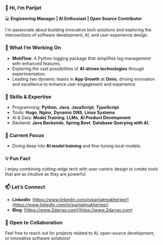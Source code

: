 ### 👋 Hi, I’m Parijat  
💻 **Engineering Manager | AI Enthusiast | Open Source Contributor**  

I'm passionate about building innovative tech solutions and exploring the intersections of software development, AI, and user experience design.  

### 🚀 What I’m Working On  
- **MohFlow**: A Python logging package that simplifies log management with enhanced features.
- Exploring the vast possibilities of **AI-driven technologies** through experimentation.
- Leading two dynamic teams in **App Growth** at **Omio**, driving innovation and excellence to enhance user engagement and experience.

### 🔧 Skills & Expertise  
- Programming: **Python**, **Java**, **JavaScript**, **TypeScript**  
- Tools: **Hugo**, **Nginx**, **Dynamic DNS**, **Linux Systems**  
- AI & Data: **Model Training**, **LLMs**, **AI Product Development**  
- Backend: **Java Backends**, **Spring Boot**, **Database Querying with AI**,

### 🌱 Current Focus  
- Diving deep into **AI model training** and fine-tuning local models.

### 💡 Fun Fact  
I enjoy combining cutting-edge tech with user-centric design to create tools that are as intuitive as they are powerful.  

### 📫 Let’s Connect  
- **LinkedIn**: [https://www.linkedin.com/in/parijatmukherjee/](https://www.linkedin.com/in/parijatmukherjee/)  
- **Blog**: [https://www.2darray.com](https://www.2darray.com)

### 🌟 Open to Collaboration  
Feel free to reach out for projects related to AI, open-source development, or innovative software solutions!
